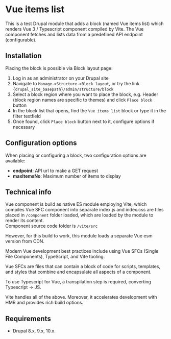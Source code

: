 # Vue items list

This is a test Drupal module that adds a block (named Vue items list) which renders Vue 3 / Typescript component
compiled by Vite.
The Vue component fetches and lists data from a predefined API endpoint (configurable).

## Installation

Placing the block is possible via Block layout page:

1. Log in as an administrator on your Drupal site
2. Navigate to `Manage->Structure->Block layout`, or try the
   link `{drupal_site_basepath}/admin/structure/block`
3. Select a block region where you want to place the block, e.g. Header (block region names are specific to themes) and
   click `Place block` button
4. In the block list that opens, find the `Vue items list` block or type it in the filter textfield
5. Once found, click `Place block` button next to it, configure options if necessary

## Configuration options

When placing or configuring a block, two configuration options are available:

- **endpoint**: API url to make a GET request
- **maxItemsNo**: Maximum number of items to display

## Technical info

Vue component is build as native ES module employing Vite, which compiles Vue SFC component into separate index.js and
index.css are files placed in `/component`
folder loaded, which are loaded by the module to render its content.   
Component source code folder is `/vite/src`

However, for this build to work, this module loads a separate Vue esm version from CDN.

Modern Vue development best practices include using Vue SFCs (Single File Components), TypeScript, and Vite
tooling.

Vue SFCs are files that can contain a block of code for scripts, templates, and styles that combine and encapsulate
all aspects of a component.

To use Typescript for Vue, a transpilation step is required, converting Typescript -> JS.

Vite handles all of the above. Moreover, it accelerates development with HMR and provides rich build options.

## Requirements

* Drupal 8.x, 9.x, 10.x.

